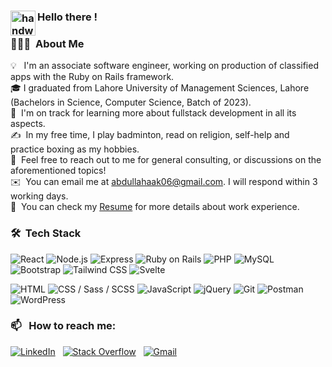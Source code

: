 
### <img alt="handwavegif" src="https://user-images.githubusercontent.com/39513876/112366216-8cfe7400-8cfe-11eb-8116-7d3dbae20e97.gif" width='40' align="left"/> Hello there !

### 👨🏻‍💻 &nbsp;About Me

💡 &nbsp; I'm an associate software engineer, working on production of classified apps with the Ruby on Rails framework. \
🎓&nbsp;I graduated from Lahore University of Management Sciences, Lahore (Bachelors in Science, Computer Science, Batch of 2023).\
🌱 &nbsp;I'm on track for learning more about fullstack development in all its aspects.\
✍️ &nbsp;In my free time, I play badminton, read on religion, self-help and practice boxing as my hobbies.\
💬 &nbsp;Feel free to reach out to me for general consulting, or discussions on the aforementioned topics!\
✉️ &nbsp;You can email me at abdullahaak06@gmail.com. I will respond within 3 working days.\
📄 &nbsp;You can check my [Resume](https://drive.google.com/file/d/1OpLWN5LYTUdT2B18txudqnF4mcvll5_g/view?usp=sharing) for more details about work experience.

### 🛠 &nbsp;Tech Stack

![React](https://img.shields.io/badge/-React-61DAFB?style=flat&logo=react)
![Node.js](https://img.shields.io/badge/-Node.js-339933?style=flat&logo=node.js&logoColor=white)
![Express](https://img.shields.io/badge/-Express-000000?style=flat)
![Ruby on Rails](https://img.shields.io/badge/-Ruby%20on%20Rails-CC0000?style=flat&logo=ruby-on-rails&logoColor=white)
![PHP](https://img.shields.io/badge/-PHP-777BB4?style=flat&logo=php)
![MySQL](https://img.shields.io/badge/-MySQL-4479A1?style=flat&logo=mysql&logoColor=white)
![Bootstrap](https://img.shields.io/badge/-Bootstrap-7952B3?style=flat&logo=bootstrap&logoColor=white)
![Tailwind CSS](https://img.shields.io/badge/-Tailwind%20CSS-38B2AC?style=flat&logo=tailwind-css&logoColor=white)
![Svelte](https://img.shields.io/badge/-Svelte-FF3E00?style=flat&logo=svelte)

![HTML](https://img.shields.io/badge/-HTML-E34F26?style=flat&logo=html5&logoColor=white)
![CSS / Sass / SCSS](https://img.shields.io/badge/-CSS%20/%20Sass%20/%20SCSS-1572B6?style=flat&logo=css3&logoColor=white)
![JavaScript](https://img.shields.io/badge/-JavaScript-F7DF1E?style=flat&logo=javascript&logoColor=black)
![jQuery](https://img.shields.io/badge/-jQuery-0769AD?style=flat&logo=jquery&logoColor=white)
![Git](https://img.shields.io/badge/-Git-F05032?style=flat&logo=git&logoColor=white)
![Postman](https://img.shields.io/badge/-Postman-FF6C37?style=flat&logo=postman)
![WordPress](https://img.shields.io/badge/-WordPress-21759B?style=flat&logo=wordpress&logoColor=white)

### 📫 &nbsp; How to reach me:

<a href="https://www.linkedin.com/in/abdullah-ahmad-70b1bb13b/"><img alt="LinkedIn" src="https://img.shields.io/badge/linkedin%20-%230077B5.svg?&style=flat&logo=linkedin&logoColor=white"/></a> &nbsp;
<a href="https://stackoverflow.com/users/19407338/abdullah-ahmad"><img alt="Stack Overflow" src="https://www.google.com/imgres?imgurl=https%3A%2F%2Fstatic-00.iconduck.com%2Fassets.00%2Fstack-overflow-icon-2048x2048-7ohycn5z.png&tbnid=zl_wn4oubSbYyM&vet=12ahUKEwjY_Lz9hdSEAxV6T6QEHR1FCcYQMygGegQIARB7..i&imgrefurl=https%3A%2F%2Ficonduck.com%2Ficons%2F240376%2Fstack-overflow&docid=9-tyLMbDsRPzFM&w=2048&h=2048&q=stack%20overflow&ved=2ahUKEwjY_Lz9hdSEAxV6T6QEHR1FCcYQMygGegQIARB7"/></a> &nbsp;
<a href="mailto:abdullahaak06@gmail.com"><img alt="Gmail" src="https://img.shields.io/badge/Gmail-D14836?style=flat&logo=gmail&logoColor=white" /></a> &nbsp;
